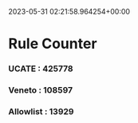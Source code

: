 2023-05-31 02:21:58.964254+00:00
# Rule Counter 
 ### UCATE : 425778

 ### Veneto : 108597

 ### Allowlist : 13929